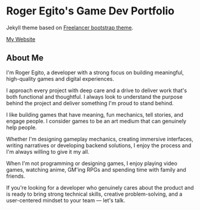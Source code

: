 # Roger Egito's Game Dev Portfolio  

Jekyll theme based on [Freelancer bootstrap theme](http://startbootstrap.com/template-overviews/freelancer/).

[My Website](https://roger-egito.github.io) 

## About Me

I'm Roger Egito, a developer with a strong focus on building meaningful, high-quality games and digital experiences.

I approach every project with deep care and a drive to deliver work that's both functional and thoughtful. I always look to understand the purpose behind the project and deliver something I'm proud to stand behind.


I like building games that have meaning, fun mechanics, tell stories, and engage people. I consider games to be an art medium that can genuinely help people.

Whether I'm designing gameplay mechanics, creating immersive interfaces, writing narratives or developing backend solutions, I enjoy the process and I'm always willing to give it my all.


When I'm not programming or designing games, I enjoy playing video games, watching anime, GM'ing RPGs and spending time with family and friends.

If you're looking for a developer who genuinely cares about the product and is ready to bring strong technical skills, creative problem-solving, and a user-centered mindset to your team — let's talk.